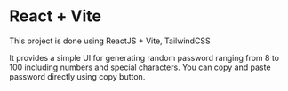 # React + Vite

This project is done using ReactJS + Vite, TailwindCSS

It provides a simple UI for generating random password ranging from 8 to 100 including numbers and special characters.
You can copy and paste password directly using copy button.